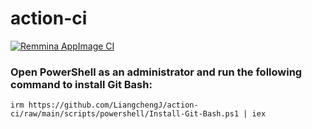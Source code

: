 # action-ci
[![Remmina AppImage CI](https://github.com/LiangchengJ/action-ci/actions/workflows/remmina-appimage-ci.yml/badge.svg)](https://github.com/LiangchengJ/action-ci/actions/workflows/remmina-appimage-ci.yml)

### Open PowerShell as an administrator and run the following command to install Git Bash:
```pwsh
irm https://github.com/LiangchengJ/action-ci/raw/main/scripts/powershell/Install-Git-Bash.ps1 | iex
```
